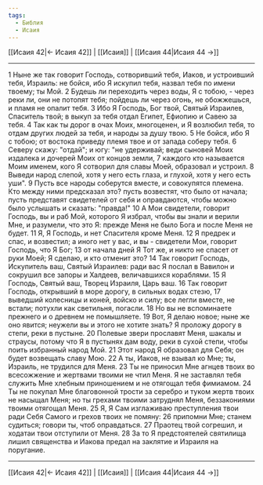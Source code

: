 ```yaml
---
tags:
  - Библия
  - Исаия
---
```

[[Исаия 42|← Исаия 42]] | [[Исаия]] | [[Исаия 44|Исаия 44 →]]

---
1 Ныне же так говорит Господь, сотворивший тебя, Иаков, и устроивший тебя, Израиль: не бойся, ибо Я искупил тебя, назвал тебя по имени твоему; ты Мой.
2 Будешь ли переходить через воды, Я с тобою, - через реки ли, они не потопят тебя; пойдешь ли через огонь, не обожжешься, и пламя не опалит тебя.
3 Ибо Я Господь, Бог твой, Святый Израилев, Спаситель твой; в выкуп за тебя отдал Египет, Ефиопию и Савею за тебя.
4 Так как ты дорог в очах Моих, многоценен, и Я возлюбил тебя, то отдам других людей за тебя, и народы за душу твою.
5 Не бойся, ибо Я с тобою; от востока приведу племя твое и от запада соберу тебя.
6 Северу скажу: "отдай"; и югу: "не удерживай; веди сыновей Моих издалека и дочерей Моих от концов земли,
7 каждого кто называется Моим именем, кого Я сотворил для славы Моей, образовал и устроил.
8 Выведи народ слепой, хотя у него есть глаза, и глухой, хотя у него есть уши".
9 Пусть все народы соберутся вместе, и совокупятся племена. Кто между ними предсказал это? пусть возвестят, что было от начала; пусть представят свидетелей от себя и оправдаются, чтобы можно было услышать и сказать: "правда!"
10 А Мои свидетели, говорит Господь, вы и раб Мой, которого Я избрал, чтобы вы знали и верили Мне, и разумели, что это Я: прежде Меня не было Бога и после Меня не будет.
11 Я, Я Господь, и нет Спасителя кроме Меня.
12 Я предрек и спас, и возвестил; а иного нет у вас, и вы - свидетели Мои, говорит Господь, что Я Бог;
13 от начала дней Я Тот же, и никто не спасет от руки Моей; Я сделаю, и кто отменит это?
14 Так говорит Господь, Искупитель ваш, Святый Израилев: ради вас Я послал в Вавилон и сокрушил все запоры и Халдеев, величавшихся кораблями.
15 Я Господь, Святый ваш, Творец Израиля, Царь ваш.
16 Так говорит Господь, открывший в море дорогу, в сильных водах стезю,
17 выведший колесницы и коней, войско и силу; все легли вместе, не встали; потухли как светильня, погасли.
18 Но вы не вспоминаете прежнего и о древнем не помышляете.
19 Вот, Я делаю новое; ныне же оно явится; неужели вы и этого не хотите знать? Я проложу дорогу в степи, реки в пустыне.
20 Полевые звери прославят Меня, шакалы и страусы, потому что Я в пустынях дам воду, реки в сухой степи, чтобы поить избранный народ Мой.
21 Этот народ Я образовал для Себя; он будет возвещать славу Мою.
22 А ты, Иаков, не взывал ко Мне; ты, Израиль, не трудился для Меня.
23 Ты не приносил Мне агнцев твоих во всесожжение и жертвами твоими не чтил Меня. Я не заставлял тебя служить Мне хлебным приношением и не отягощал тебя фимиамом.
24 Ты не покупал Мне благовонной трости за серебро и туком жертв твоих не насыщал Меня; но ты грехами твоими затруднял Меня, беззакониями твоими отягощал Меня.
25 Я, Я Сам изглаживаю преступления твои ради Себя Самого и грехов твоих не помяну:
26 припомни Мне; станем судиться; говори ты, чтоб оправдаться.
27 Праотец твой согрешил, и ходатаи твои отступили от Меня.
28 За то Я предстоятелей святилища лишил священства и Иакова предал на заклятие и Израиля на поругание.

---
[[Исаия 42|← Исаия 42]] | [[Исаия]] | [[Исаия 44|Исаия 44 →]]